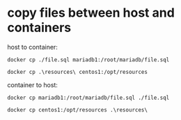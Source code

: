 # copy files between host and containers

host to container:

```
docker cp ./file.sql mariadb1:/root/mariadb/file.sql

docker cp .\resources\ centos1:/opt/resources

```

container to host:

```
docker cp mariadb1:/root/mariadb/file.sql ./file.sql

docker cp centos1:/opt/resources .\resources\
```
